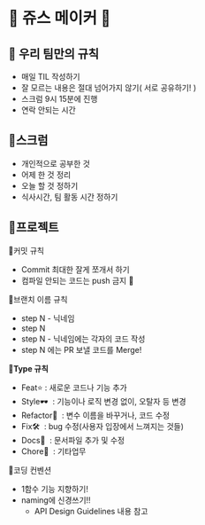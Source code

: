 # 🥤 쥬스 메이커 🥤

## 🥤 우리 팀만의 규칙

- 매일 TIL 작성하기
- 잘 모르는 내용은 절대 넘어가지 않기( 서로 공유하기! )
- 스크럼 9시 15분에 진행
- 연락 안되는 시간

## 🥤스크럼

- 개인적으로 공부한 것
- 어제 한 것 정리
- 오늘 할 것 정하기
- 식사시간, 팀 활동 시간 정하기

## 🥤프로젝트

🥤커밋 규칙

- Commit 최대한 잘게 쪼개서 하기
- 컴파일 안되는 코드는 push 금지 🚫

🥤브랜치 이름 규칙

- step N - 닉네임
- step N
- step N - 닉네임에는 각자의 코드 작성
- step N 에는 PR 보낼 코드를 Merge!

🥤**Type 규칙**

- Feat⭐️ : 새로운 코드나 기능 추가
- Style🕶  : 기능이나 로직 변경 없이, 오탈자 등 변경
- Refactor📄  : 변수 이름을 바꾸거나, 코드 수정
- Fix🛠  : bug 수정(사용자 입장에서 느껴지는 것들)
- Docs📖  : 문서파일 추가 및 수정
- Chore🧹  : 기타업무

🥤코딩 컨벤션

- 1함수 기능 지향하기!
- naming에 신경쓰기!!
    - API Design Guidelines 내용 참고

